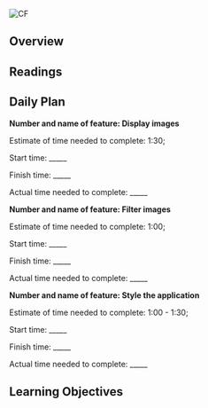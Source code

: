 ![CF](https://i.imgur.com/7v5ASc8.png)

## Overview

## Readings

## Daily Plan

**Number and name of feature: Display images**

Estimate of time needed to complete:  1:30;

Start time: _____

Finish time: _____

Actual time needed to complete: _____


**Number and name of feature: Filter images**

Estimate of time needed to complete: 1:00;

Start time: _____

Finish time: _____

Actual time needed to complete: _____


**Number and name of feature: Style the application**

Estimate of time needed to complete: 1:00 - 1:30;

Start time: _____

Finish time: _____

Actual time needed to complete: _____

## Learning Objectives